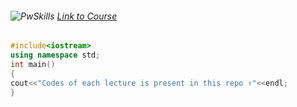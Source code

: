 ###### ![PwSkills](https://lab.pwskills.com/images/PWSkills-white.png) [Link to Course](https://learn.pwskills.com/lesson/Oct-14---Introduction-to-Programming-and-C++/63a0ba61807628f3108f40c3/course/C++--Foundation/63a0ba6180762892138f404f)


```cpp
#include<iostream>
using namespace std;
int main()
{
cout<<"Codes of each lecture is present in this repo ✌️"<<endl;
}
```

